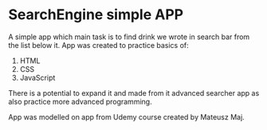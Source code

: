 # SearchEngine simple APP

A simple app which main task is to find drink we wrote in search bar from the list below it.
App was created to practice basics of:
1. HTML
2. CSS
3. JavaScript

There is a potential to expand it and made from it advanced searcher app as also practice more advanced programming.

App was modelled on app from Udemy course created by Mateusz Maj.
